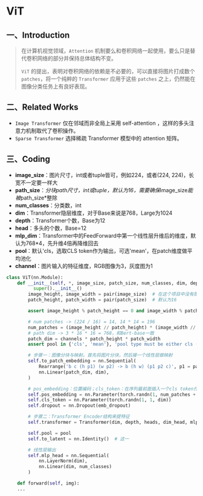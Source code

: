 # ViT

## 一、Introduction

> 在计算机视觉领域，`Attention` 机制要么和卷积网络一起使用，要么只是替代卷积网络的部分并保持总体结构不变。
>
> `ViT` 的提出，表明对卷积网络的依赖是不必要的，可以直接将图片打成数个 `patches`，将一个纯粹的 `Transformer` 应用于这些 `patches` 之上，仍然能在图像分类任务上有良好表现。

## 二、Related Works

- `Image Transformer` 仅在邻域而非全局上采用 self-attention ，这样的多头注意力机制取代了卷积操作。
- `Sparse Transformer` 选择稀疏 Transformer 模型中的 attention 矩阵。

## 三、Coding

- **image_size**：图片尺寸，int或者tuple皆可，例如224，或者(224, 224)，长宽不一定要一样大
- **path_size**：*分块path尺寸，int或tuple，默认为16，需要确保*image_size*能被*path_size*整除
- **num_classes**：分类数，int
- **dim**：Transformer隐层维度，对于Base来说是768，Large为1024
- **depth**：Transformer个数，Base为12
- **head**：多头的个数，Base=12
- **mlp_dim**：Transformer中的FeedForward中第一个线性层升维后的维度，默认为768*4，先升维4倍再降维回去
- **pool**：默认'cls，选取CLS token作为输出，可选'mean'，在patch维度做平均池化
- **channel**：图片输入的特征维度，RGB图像为3，灰度图为1

```py
class ViT(nn.Module):
    def __init__(self, *, image_size, patch_size, num_classes, dim, depth, heads, mlp_dim, pool = 'cls', channels = 3, dim_head = 64, dropout = 0., emb_dropout = 0.):
      	  super().__init__()
        image_height, image_width = pair(image_size)  # 在这个项目中没有限定图片的尺寸
        patch_height, patch_width = pair(patch_size)  # 默认为16

        assert image_height % patch_height == 0 and image_width % patch_width == 0, 'Image dimensions must be divisible by the patch size.'

        # num patches -> (224 / 16) = 14, 14 * 14 = 196
        num_patches = (image_height // patch_height) * (image_width // patch_width)
        # path dim -> 3 * 16 * 16 = 768，和Bert-base一致
        patch_dim = channels * patch_height * patch_width  
        assert pool in {'cls', 'mean'}, 'pool type must be either cls (cls token) or mean (mean pooling)'  # 输出选cls token还是做平均池化

        # 步骤一：图像分块与映射。首先将图片分块，然后接一个线性层做映射
        self.to_patch_embedding = nn.Sequential(
            Rearrange('b c (h p1) (w p2) -> b (h w) (p1 p2 c)', p1 = patch_height, p2 = patch_width),
            nn.Linear(patch_dim, dim),
        )

        # pos_embedding：位置编码；cls_token：在序列最前面插入一个cls token作为分类输出
        self.pos_embedding = nn.Parameter(torch.randn(1, num_patches + 1, dim))
        self.cls_token = nn.Parameter(torch.randn(1, 1, dim))
        self.dropout = nn.Dropout(emb_dropout)

        # 步骤二：Transformer Encoder结构来提特征
        self.transformer = Transformer(dim, depth, heads, dim_head, mlp_dim, dropout)

        self.pool = pool
        self.to_latent = nn.Identity()  # 这一																															步上面都没做

        # 线性层输出
        self.mlp_head = nn.Sequential(
            nn.LayerNorm(dim),
            nn.Linear(dim, num_classes)
        )

    def forward(self, img):
    ...
```

